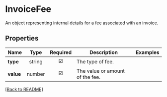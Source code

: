 # InvoiceFee

An object representing internal details for a fee associated with an invoice.

## Properties

| Name | Type | Required | Description | Examples |
|------------|:-------------:|:-------------:|-------------|:-------------:|
| **type** |string | ☑️ | The type of fee. | | |
| **value** |number | ☑️ | The value or amount of the fee. | | |



[[Back to README]](../../README.md)